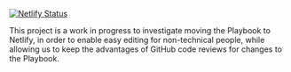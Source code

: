 [![Netlify Status](https://api.netlify.com/api/v1/badges/41bf71b6-221f-47c6-b391-4ac43b0b3b8c/deploy-status)](https://app.netlify.com/sites/laughing-payne-b9fbd2/deploys)

This project is a work in progress to investigate moving the Playbook to Netlify, in order to enable easy editing for non-technical people, while allowing us to keep the advantages of GitHub code reviews for changes to the Playbook.
